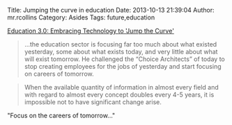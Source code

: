 Title: Jumping the curve in education
Date: 2013-10-13 21:39:04
Author: mr.rcollins
Category: Asides
Tags: future,education

[Education 3.0: Embracing Technology to 'Jump the Curve'](http://www.wired.com/insights/2013/09/education-3-0-embracing-technology-to-jump-the-curve/)

>...the education sector is focusing far too much about what existed yesterday, some about what exists today, and very little about what will exist tomorrow. He challenged the “Choice Architects” of today to stop creating employees for the jobs of yesterday and start focusing on careers of tomorrow.

>When the available quantity of information in almost every field and with regard to almost every concept doubles every 4-5 years, it is impossible not to have significant change arise.

"Focus on the careers of tomorrow..." 